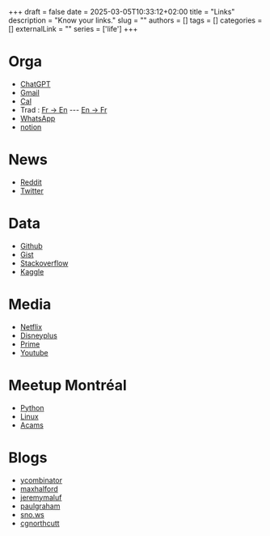 +++ 
draft = false
date = 2025-03-05T10:33:12+02:00
title = "Links"
description = "Know your links."
slug = ""
authors = []
tags = []
categories = []
externalLink = ""
series = ['life']
+++

# Orga

- [ChatGPT](https://chatgpt.com/)
- [Gmail](https://mail.google.com/mail/u/0/#inbox)
- [Cal](https://calendar.google.com/calendar?authuser=0)
- Trad : [Fr -> En](https://translate.google.ca/?sl=fr&tl=en&op=translate) --- [En -> Fr](https://translate.google.com/?hl=fr&sl=en&tl=fr&op=translate)
- [WhatsApp](https://web.whatsapp.com/)
- [notion](https://www.notion.so/)

# News

- [Reddit](https://www.reddit.com/)
- [Twitter](https://x.com/)

# Data

- [Github](https://github.com/)
- [Gist](https://gist.github.com/tlentali)
- [Stackoverflow](https://stackoverflow.com/questions/tagged?uqlId=67721)
- [Kaggle](https://www.kaggle.com/competitions?hostSegmentIdFilter=1)

# Media

- [Netflix](https://www.netflix.com/)
- [Disneyplus](https://www.disneyplus.com/)
- [Prime](https://www.primevideo.com/)
- [Youtube](https://www.youtube.com/feed/subscriptions)

# Meetup Montréal

- [Python](https://www.meetup.com/montreal-python/)
- [Linux](https://agendadulibre.qc.ca/)
- [Acams](https://www.acams.org/en/chapters/canada/montreal-chapter#events-fac13fa9)

# Blogs

- [ycombinator](https://news.ycombinator.com/)
- [maxhalford](https://maxhalford.github.io/)
- [jeremymaluf](https://jeremymaluf.com/onebag/)
- [paulgraham](https://paulgraham.com/articles.html)
- [sno.ws](https://sno.ws/digital-things/)
- [cgnorthcutt](https://stackoverflow.com/users/3638768/)
